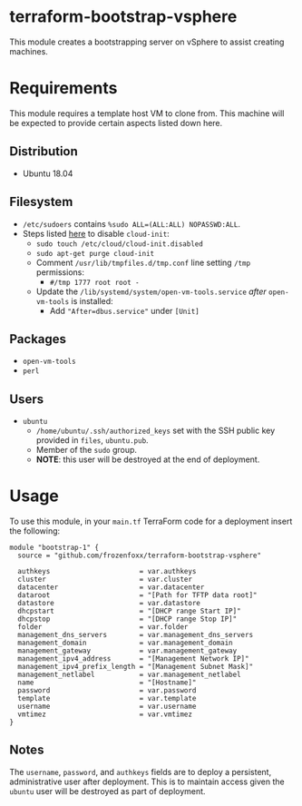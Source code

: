 # terraform-bootstrap-vsphere

This module creates a bootstrapping server on vSphere to assist creating machines.

# Requirements

This module requires a template host VM to clone from. This machine will be expected to provide certain aspects listed down here.

## Distribution

* Ubuntu 18.04

## Filesystem

* `/etc/sudoers` contains `%sudo ALL=(ALL:ALL) NOPASSWD:ALL`.
* Steps listed [here](https://kb.vmware.com/s/article/54986) to disable `cloud-init`:
  * `sudo touch /etc/cloud/cloud-init.disabled`
  * `sudo apt-get purge cloud-init`
  * Comment `/usr/lib/tmpfiles.d/tmp.conf` line setting `/tmp` permissions:
    * `#/tmp 1777 root root -`
  * Update the `/lib/systemd/system/open-vm-tools.service` _after_ `open-vm-tools` is installed:
    * Add `"After=dbus.service"` under `[Unit]`

## Packages

* `open-vm-tools`
* `perl`

## Users

* `ubuntu`
  * `/home/ubuntu/.ssh/authorized_keys` set with the SSH public key provided in `files`, `ubuntu.pub`.
  * Member of the `sudo` group.
  * **NOTE**: this user will be destroyed at the end of deployment.

# Usage

To use this module, in your `main.tf` TerraForm code for a deployment insert the following:

```
module "bootstrap-1" {
  source = "github.com/frozenfoxx/terraform-bootstrap-vsphere"

  authkeys                      = var.authkeys
  cluster                       = var.cluster
  datacenter                    = var.datacenter
  dataroot                      = "[Path for TFTP data root]"
  datastore                     = var.datastore
  dhcpstart                     = "[DHCP range Start IP]"
  dhcpstop                      = "[DHCP range Stop IP]"
  folder                        = var.folder
  management_dns_servers        = var.management_dns_servers
  management_domain             = var.management_domain
  management_gateway            = var.management_gateway
  management_ipv4_address       = "[Management Network IP]"
  management_ipv4_prefix_length = "[Management Subnet Mask]"
  management_netlabel           = var.management_netlabel
  name                          = "[Hostname]"
  password                      = var.password
  template                      = var.template
  username                      = var.username
  vmtimez                       = var.vmtimez
}
```

## Notes

The `username`, `password`, and `authkeys` fields are to deploy a persistent, administrative user after deployment. This is to maintain access given the `ubuntu` user will be destroyed as part of deployment.
